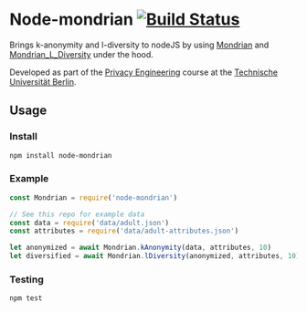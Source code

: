 # Node-mondrian [![Build Status](https://travis-ci.org/landgenoot/node-mondrian.svg?branch=master)](https://travis-ci.org/landgenoot/node-mondrian)
Brings k-anonymity and l-diversity to nodeJS by using [Mondrian](https://github.com/qiyuangong/Mondrian) and [Mondrian_L_Diversity](https://github.com/qiyuangong/Mondrian_L_Diversity) under the hood. 

Developed as part of the [Privacy Engineering](https://www.ise.tu-berlin.de/menue/lehre/module/privacy_engineering/) course at the [Technische Universität Berlin](https://www.tu-berlin.de).
## Usage
### Install
```bash
npm install node-mondrian
```

### Example
```javascript
const Mondrian = require('node-mondrian')

// See this repo for example data
const data = require('data/adult.json')
const attributes = require('data/adult-attributes.json')

let anonymized = await Mondrian.kAnonymity(data, attributes, 10) 
let diversified = await Mondrian.lDiversity(anonymized, attributes, 10)
```

### Testing
```bash
npm test
```
